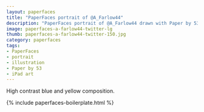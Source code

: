 ```yaml
---
layout: paperfaces
title: "PaperFaces portrait of @A_Farlow44"
description: "PaperFaces portrait of @A_Farlow44 drawn with Paper by 53 on an iPad."
image: paperfaces-a-farlow44-twitter-lg
thumb: paperfaces-a-farlow44-twitter-150.jpg
category: paperfaces
tags: 
- PaperFaces
- portrait
- illustration
- Paper by 53
- iPad art
---
```


High contrast blue and yellow composition.

{% include paperfaces-boilerplate.html %}